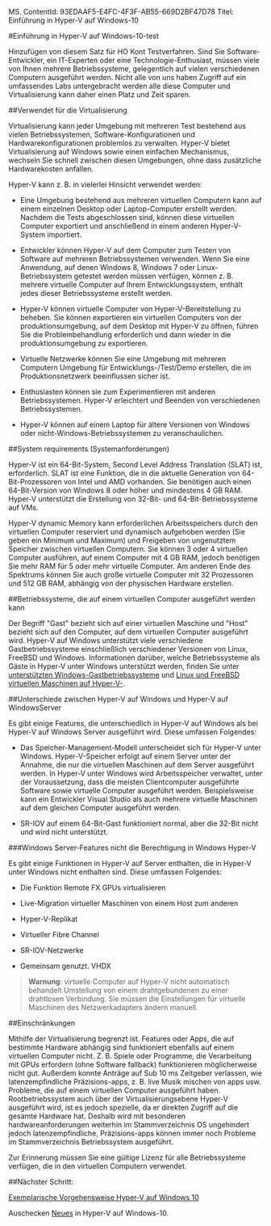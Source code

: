 MS. ContentId: 93EDAAF5-E4FC-4F3F-AB55-669D2BF47D78
Titel: Einführung in Hyper-V auf Windows-10


#Einführung in Hyper-V auf Windows-10-test

Hinzufügen von diesem Satz für HO Kont Testverfahren.
Sind Sie Software-Entwickler, ein IT-Experten oder eine Technologie-Enthusiast, müssen viele von Ihnen mehrere Betriebssysteme, gelegentlich auf vielen verschiedenen Computern ausgeführt werden.
Nicht alle von uns haben Zugriff auf ein umfassendes Labs untergebracht werden alle diese Computer und Virtualisierung kann daher einen Platz und Zeit sparen.

##Verwendet für die Virtualisierung

Virtualisierung kann jeder Umgebung mit mehreren Test bestehend aus vielen Betriebssystemen, Software-Konfigurationen und Hardwarekonfigurationen problemlos zu verwalten.
Hyper-V bietet Virtualisierung auf Windows sowie einen einfachen Mechanismus, wechseln Sie schnell zwischen diesen Umgebungen, ohne dass zusätzliche Hardwarekosten anfallen.
  


Hyper-V kann z. B. in vielerlei Hinsicht verwendet werden:
- Eine Umgebung bestehend aus mehreren virtuellen Computern kann auf einem einzelnen Desktop oder Laptop-Computer erstellt werden.
    Nachdem die Tests abgeschlossen sind, können diese virtuellen Computer exportiert und anschließend in einem anderen Hyper-V-System importiert.
    
- Entwickler können Hyper-V auf dem Computer zum Testen von Software auf mehreren Betriebssystemen verwenden.
    Wenn Sie eine Anwendung, auf denen Windows 8, Windows 7 oder Linux-Betriebssystem getestet werden müssen verfügen, können z. B. mehrere virtuelle Computer auf Ihrem Entwicklungssystem, enthält jedes dieser Betriebssysteme erstellt werden.
    
- Hyper-V können virtuelle Computer von Hyper-V-Bereitstellung zu beheben.
    Sie können exportieren ein virtuellen Computers von der produktionsumgebung, auf dem Desktop mit Hyper-V zu öffnen, führen Sie die Problembehandlung erforderlich und dann wieder in die produktionsumgebung zu exportieren.
    

- Virtuelle Netzwerke können Sie eine Umgebung mit mehreren Computern Umgebung für Entwicklungs-/Test/Demo erstellen, die im Produktionsnetzwerk beeinflussen sicher ist.
    
- Enthusiasten können sie zum Experimentieren mit anderen Betriebssystemen.
    Hyper-V erleichtert und Beenden von verschiedenen Betriebssystemen.
    
- Hyper-V können auf einem Laptop für ältere Versionen von Windows oder nicht-Windows-Betriebssystemen zu veranschaulichen.
    


##System requirements (Systemanforderungen)

Hyper-V ist ein 64-Bit-System, Second Level Address Translation (SLAT) ist, erforderlich. SLAT ist eine Funktion, die in die aktuelle Generation von 64-Bit-Prozessoren von Intel und AMD vorhanden. Sie benötigen auch einen 64-Bit-Version von Windows 8 oder höher und mindestens 4 GB RAM. Hyper-V unterstützt die Erstellung von 32-Bit- und 64-Bit-Betriebssysteme auf VMs.

Hyper-V dynamic Memory kann erforderlichen Arbeitsspeichers durch den virtuellen Computer reserviert und dynamisch aufgehoben werden (Sie geben ein Minimum und Maximum) und Freigeben von ungenutztem Speicher zwischen virtuellen Computern.
Sie können 3 oder 4 virtuellen Computer ausführen, auf einem Computer mit 4 GB RAM, jedoch benötigen Sie mehr RAM für 5 oder mehr virtuelle Computer.
Am anderen Ende des Spektrums können Sie auch große virtuelle Computer mit 32 Prozessoren und 512 GB RAM, abhängig von der physischen Hardware erstellen.

##Betriebssysteme, die auf einem virtuellen Computer ausgeführt werden kann

Der Begriff "Gast" bezieht sich auf einer virtuellen Maschine und "Host" bezieht sich auf den Computer, auf dem virtuellen Computer ausgeführt wird.
Hyper-V auf Windows unterstützt viele verschiedene Gastbetriebssysteme einschließlich verschiedener Versionen von Linux, FreeBSD und Windows.
Informationen darüber, welche Betriebssysteme als Gäste in Hyper-V unter Windows unterstützt werden, finden Sie unter [unterstützten Windows-Gastbetriebssysteme](supported_guest_os.md) und [Linux und FreeBSD virtuellen Maschinen auf Hyper-V-](https://technet.microsoft.com/library/dn531030.aspx).



##Unterschiede zwischen Hyper-V auf Windows und Hyper-V auf WindowsServer

Es gibt einige Features, die unterschiedlich in Hyper-V auf Windows als bei Hyper-V auf Windows Server ausgeführt wird.
Diese umfassen Folgendes:

- Das Speicher-Management-Modell unterscheidet sich für Hyper-V unter Windows.
    Hyper-V-Speicher erfolgt auf einem Server unter der Annahme, die nur die virtuellen Maschinen auf dem Server ausgeführt werden.
    In Hyper-V unter Windows wird Arbeitsspeicher verwaltet, unter der Voraussetzung, dass die meisten Clientcomputer ausgeführte Software sowie virtuelle Computer ausgeführt werden.
    Beispielsweise kann ein Entwickler Visual Studio als auch mehrere virtuelle Maschinen auf dem gleichen Computer ausgeführt werden.
    
- SR-IOV auf einem 64-Bit-Gast funktioniert normal, aber die 32-Bit nicht und wird nicht unterstützt.


###Windows Server-Features nicht die Berechtigung in Windows Hyper-V

Es gibt einige Funktionen in Hyper-V auf Server enthalten, die in Hyper-V unter Windows nicht enthalten sind.
Diese umfassen Folgendes:

- Die Funktion Remote FX GPUs virtualisieren
    

- Live-Migration virtueller Maschinen von einem Host zum anderen
    
- Hyper-V-Replikat
    
- Virtueller Fibre Channel
    
- SR-IOV-Netzwerke
    
- Gemeinsam genutzt. VHDX


> **Warnung**: virtuelle Computer auf Hyper-V nicht automatisch behandelt Umstellung von einem drahtgebundenen zu einer drahtlosen Verbindung.
> Sie müssen die Einstellungen für virtuelle Maschinen des Netzwerkadapters ändern manuell.

##Einschränkungen

Mithilfe der Virtualisierung begrenzt ist.
Features oder Apps, die auf bestimmte Hardware abhängig sind funktioniert ebenfalls auf einem virtuellen Computer nicht.
Z. B. Spiele oder Programme, die Verarbeitung mit GPUs erfordern (ohne Software fallback) funktionieren möglicherweise nicht gut.
Außerdem konnte Anträge auf Sub 10 ms Zeitgeber verlassen, wie latenzempfindliche Präzisions-apps, z. B. live Musik mischen von apps usw. Probleme, die auf einem virtuellen Computer ausgeführt haben.
Rootbetriebssystem auch über der Virtualisierungsebene Hyper-V ausgeführt wird, ist es jedoch spezielle, da er direkten Zugriff auf die gesamte Hardware hat.
Deshalb wird mit besonderen hardwareanforderungen weiterhin im Stammverzeichnis OS ungehindert jedoch latenzempfindliche, Präzisions-apps können immer noch Probleme im Stammverzeichnis Betriebssystem ausgeführt.

Zur Erinnerung müssen Sie eine gültige Lizenz für alle Betriebssysteme verfügen, die in den virtuellen Computern verwendet.

##Nächster Schritt:

[Exemplarische Vorgehensweise Hyper-V auf Windows 10](..\quick_start\walkthrough.md)


Auschecken [Neues](whats_new.md) in Hyper-V auf Windows-10.





